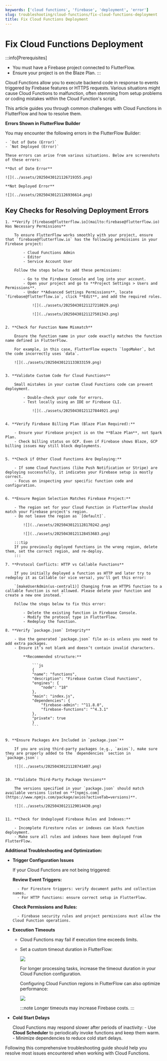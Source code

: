 ```yaml
---
keywords: ['cloud functions', 'firebase', 'deployment', 'error']
slug: troubleshooting/cloud-functions/fix-cloud-functions-deployment
title: Fix Cloud Functions Deployment
---
```


# Fix Cloud Functions Deployment

:::info[Prerequisites]
- You must have a Firebase project connected to FlutterFlow.
- Ensure your project is on the Blaze Plan.
::: 

Cloud Functions allow you to execute backend code in response to events triggered by Firebase features or HTTPS requests. Various situations might cause Cloud Functions to malfunction, often stemming from setup problems or coding mistakes within the Cloud Function's script.

This article guides you through common challenges with Cloud Functions in FlutterFlow and how to resolve them.

**Errors Shown in FlutterFlow Builder**

You may encounter the following errors in the FlutterFlow Builder:

    - `Out of Date (Error)`
    - `Not Deployed (Error)`

    These errors can arise from various situations. Below are screenshots of these errors:

    **Out of Date Error**

    ![](../assets/20250430121126719355.png)

    **Not Deployed Error**

    ![](../assets/20250430121126936614.png)


## Key Checks for Resolving Deployment Errors

    1. **Verify [firebase@flutterflow.io](mailto:firebase@flutterflow.io) Has Necessary Permissions**

        To ensure FlutterFlow works smoothly with your project, ensure that `firebase@flutterflow.io` has the following permissions in your Firebase project:

            - Cloud Functions Admin
            - Editor
            - Service Account User

        Follow the steps below to add these permissions:

            - Go to the Firebase Console and log into your account.
            - Open your project and go to **Project Settings > Users and Permissions**.
            - Under **Advanced Settings Permissions**, locate `firebase@flutterflow.io`, click **Edit**, and add the required roles.

                ![](../assets/20250430121127218829.png)

                ![](../assets/20250430121127501343.png)


    2. **Check for Function Name Mismatch**

        Ensure the function name in your code exactly matches the function name defined in FlutterFlow.

        For example, in this case, FlutterFlow expects `logoMaker`, but the code incorrectly uses `data`.

        ![](../assets/20250430121133833159.png)


    3. **Validate Custom Code for Cloud Functions**

        Small mistakes in your custom Cloud Functions code can prevent deployment.

            - Double-check your code for errors.
            - Test locally using an IDE or Firebase CLI.

                ![](../assets/20250430121127844921.png)


    4. **Verify Firebase Billing Plan (Blaze Plan Required):**

        - Ensure your Firebase project is on the **Blaze Plan**, not Spark Plan.
        - Check billing status on GCP. Even if Firebase shows Blaze, GCP billing issues may still block deployments.


    5. **Check if Other Cloud Functions Are Deploying:** 

        - If some Cloud Functions (like Push Notification or Stripe) are deploying successfully, it indicates your Firebase setup is mostly correct.
        - Focus on inspecting your specific function code and configuration.


    6. **Ensure Region Selection Matches Firebase Project:**

        - The region set for your Cloud Function in FlutterFlow should match your Firebase project's region.
        - Do not leave the region as `[default]`.

            ![](../assets/20250430121128170242.png)

            ![](../assets/20250430121128453683.png)

        :::tip
        If you previously deployed functions in the wrong region, delete them, set the correct region, and re-deploy.
        :::

    7. **Protocol Conflicts: HTTP vs Callable Functions**

        If you initially deployed a function as HTTP and later try to redeploy it as Callable (or vice versa), you'll get this error:

        `[makeUserAdmin(us-central1)] Changing from an HTTPS function to a callable function is not allowed. Please delete your function and create a new one instead.`

        Follow the steps below to fix this error:

            - Delete the existing function in Firebase Console.
            - Modify the protocol type in FlutterFlow.
            - Redeploy the function.

    8. **Verify `package.json` Integrity**

        - Use the generated `package.json` file as-is unless you need to add extra packages.
        - Ensure it’s not blank and doesn’t contain invalid characters.

            **Recommended structure:**

                ```js
                {
                "name": "functions",
                "description": "Firebase Custom Cloud Functions",
                "engines": {
                    "node": "18"
                },
                "main": "index.js",
                "dependencies": {
                    "firebase-admin": "^11.8.0",
                    "firebase-functions": "^4.3.1"
                },
                "private": true
                }
                ```


    9. **Ensure Packages Are Included in `package.json`**

        If you are using third-party packages (e.g., `axios`), make sure they are properly added to the `dependencies` section in `package.json`:

        ![](../assets/20250430121128741407.png)


    10. **Validate Third-Party Package Versions**

        The versions specified in your `package.json` should match available versions listed on **[npmjs.com](https://www.npmjs.com/package/axios?activeTab=versions)**.

        ![](../assets/20250430121129014430.png)


    11. **Check for Undeployed Firebase Rules and Indexes:**

        - Incomplete Firestore rules or indexes can block function deployment.
        - Make sure all rules and indexes have been deployed from FlutterFlow.


**Additional Troubleshooting and Optimization:**

- **Trigger Configuration Issues**

    If your Cloud Functions are not being triggered:

    **Review Event Triggers:**

        - For Firestore triggers: verify document paths and collection names.
        - For HTTP functions: ensure correct setup in FlutterFlow.

    **Check Permissions and Rules:**

        - Firebase security rules and project permissions must allow the Cloud Function operations.

- **Execution Timeouts**

    - Cloud Functions may fail if execution time exceeds limits.
    - Set a custom timeout duration in FlutterFlow:

        ![](../assets/20250430121134186956.png)

        For longer processing tasks, increase the timeout duration in your Cloud Function configuration.

        Configuring Cloud Function regions in FlutterFlow can also optimize performance:

        ![](../assets/20250430121134509618.png)

        :::note
        Longer timeouts may increase Firebase costs.
        :::

- **Cold Start Delays**

    Cloud Functions may respond slower after periods of inactivity:
        - Use **Cloud Scheduler** to periodically invoke functions and keep them warm.
        - Minimize dependencies to reduce cold start delays.

Following this comprehensive troubleshooting guide should help you resolve most issues encountered when working with Cloud Functions.
